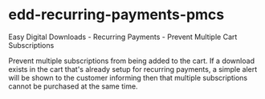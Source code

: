 edd-recurring-payments-pmcs
===========================

Easy Digital Downloads - Recurring Payments - Prevent Multiple Cart Subscriptions

Prevent multiple subscriptions from being added to the cart. If a download exists in the cart that's already setup for recurring payments, a simple alert will be shown to the customer informing then that multiple subscriptions cannot be purchased at the same time.
